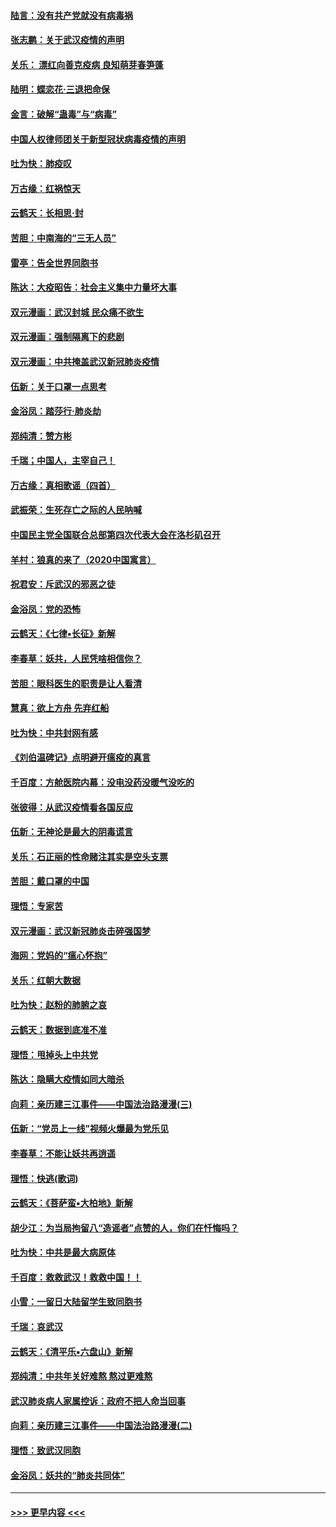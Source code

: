 #### [陆言：没有共产党就没有病毒祸](../pages/nsc993/n11868232.md?t=02141733) 
#### [张志鹏：关于武汉疫情的声明](../pages/nsc993/n11867182.md?t=02141733) 
#### [关乐： 漂红向善克疫病 良知萌芽春笋蓬](../pages/nsc993/n11865710.md?t=02141733) 
#### [陆明：蝶恋花‧三退把命保](../pages/nsc993/n11865673.md?t=02141733) 
#### [金言：破解“蛊毒”与“病毒”](../pages/nsc993/n11864103.md?t=02141733) 
#### [中国人权律师团关于新型冠状病毒疫情的声明](../pages/nsc993/n11864249.md?t=02141733) 
#### [吐为快：肺疫叹](../pages/nsc993/n11864027.md?t=02141733) 
#### [万古缘：红祸惊天](../pages/nsc993/n11864079.md?t=02141733) 
#### [云鹤天：长相思‧封](../pages/nsc993/n11864006.md?t=02141733) 
#### [苦胆：中南海的“三无人员”](../pages/nsc993/n11862997.md?t=02141733) 
#### [雷亭：告全世界同胞书](../pages/nsc993/n11862572.md?t=02141733) 
#### [陈达：大疫昭告：社会主义集中力量坏大事](../pages/nsc993/n11859419.md?t=02141733) 
#### [双元漫画：武汉封城 民众痛不欲生](../pages/nsc993/n11859287.md?t=02141733) 
#### [双元漫画：强制隔离下的悲剧](../pages/nsc993/n11859244.md?t=02141733) 
#### [双元漫画：中共掩盖武汉新冠肺炎疫情](../pages/nsc993/n11858249.md?t=02141733) 
#### [伍新：关于口罩一点思考](../pages/nsc993/n11859195.md?t=02141733) 
#### [金浴凤：踏莎行‧肺炎劫](../pages/nsc993/n11858227.md?t=02141733) 
#### [郑纯清：赞方彬](../pages/nsc993/n11856803.md?t=02141733) 
#### [千瑞；中国人，主宰自己！](../pages/nsc993/n11856793.md?t=02141733) 
#### [万古缘：真相歌谣（四首）](../pages/nsc993/n11856263.md?t=02141733) 
#### [武振荣：生死存亡之际的人民呐喊](../pages/nsc993/n11856256.md?t=02141733) 
#### [中国民主党全国联合总部第四次代表大会在洛杉矶召开](../pages/nsc993/n11856344.md?t=02141733) 
#### [羊村：狼真的来了（2020中国寓言）](../pages/nsc993/n11856229.md?t=02141733) 
#### [祝君安：斥武汉的邪恶之徒](../pages/nsc993/n11855861.md?t=02141733) 
#### [金浴凤：党的恐怖](../pages/nsc993/n11855849.md?t=02141733) 
#### [云鹤天：《七律▪长征》新解](../pages/nsc993/n11855479.md?t=02141733) 
#### [李春草：妖共，人民凭啥相信你？](../pages/nsc993/n11855196.md?t=02141733) 
#### [苦胆：眼科医生的职责是让人看清](../pages/nsc993/n11853840.md?t=02141733) 
#### [慧真：欲上方舟 先弃红船](../pages/nsc993/n11853483.md?t=02141733) 
#### [吐为快：中共封网有感](../pages/nsc993/n11852575.md?t=02141733) 
#### [《刘伯温碑记》点明避开瘟疫的真言](../pages/nsc993/n11852128.md?t=02141733) 
#### [千百度：方舱医院内幕：没电没药没暖气没吃的](../pages/nsc993/n11850211.md?t=02141733) 
#### [张彼得：从武汉疫情看各国反应](../pages/nsc993/n11850102.md?t=02141733) 
#### [伍新：无神论是最大的阴毒谎言](../pages/nsc993/n11846129.md?t=02141733) 
#### [关乐：石正丽的性命赌注其实是空头支票](../pages/nsc993/n11846109.md?t=02141733) 
#### [苦胆：戴口罩的中国](../pages/nsc993/n11845576.md?t=02141733) 
#### [理悟：专家苦](../pages/nsc993/n11845564.md?t=02141733) 
#### [双元漫画：武汉新冠肺炎击碎强国梦](../pages/nsc993/n11843320.md?t=02141733) 
#### [海网：党妈的“瘟心怀抱”](../pages/nsc993/n11840740.md?t=02141733) 
#### [关乐：红朝大数据](../pages/nsc993/n11840675.md?t=02141733) 
#### [吐为快：赵粉的肺腑之哀](../pages/nsc993/n11840618.md?t=02141733) 
#### [云鹤天：数据到底准不准](../pages/nsc993/n11840325.md?t=02141733) 
#### [理悟：甩掉头上中共党](../pages/nsc993/n11838826.md?t=02141733) 
#### [陈达：隐瞒大疫情如同大暗杀](../pages/nsc993/n11838771.md?t=02141733) 
#### [向莉：亲历建三江事件——中国法治路漫漫(三)](../pages/nsc993/n11831825.md?t=02141733) 
#### [伍新：“党员上一线”视频火爆最为党乐见](../pages/nsc993/n11838200.md?t=02141733) 
#### [李春草：不能让妖共再逍遥](../pages/nsc993/n11838102.md?t=02141733) 
#### [理悟：快逃(歌词)](../pages/nsc993/n11838083.md?t=02141733) 
#### [云鹤天：《菩萨蛮▪大柏地》新解](../pages/nsc993/n11838059.md?t=02141733) 
#### [胡少江：为当局拘留八“造谣者”点赞的人，你们在忏悔吗？](../pages/nsc993/n11836801.md?t=02141733) 
#### [吐为快：中共是最大病原体](../pages/nsc993/n11836748.md?t=02141733) 
#### [千百度：救救武汉！救救中国！！](../pages/nsc993/n11836145.md?t=02141733) 
#### [小雪：一留日大陆留学生致同胞书](../pages/nsc993/n11834624.md?t=02141733) 
#### [千瑞：哀武汉](../pages/nsc993/n11833647.md?t=02141733) 
#### [云鹤天：《清平乐▪六盘山》新解](../pages/nsc993/n11833611.md?t=02141733) 
#### [郑纯清：中共年关好难熬 熬过更难熬](../pages/nsc993/n11833489.md?t=02141733) 
#### [武汉肺炎病人家属控诉：政府不把人命当回事](../pages/nsc993/n11833205.md?t=02141733) 
#### [向莉：亲历建三江事件——中国法治路漫漫(二)](../pages/nsc993/n11829102.md?t=02141733) 
#### [理悟：致武汉同胞](../pages/nsc993/n11831522.md?t=02141733) 
#### [金浴凤：妖共的“肺炎共同体”](../pages/nsc993/n11829448.md?t=02141733) 

----
#### [ >>> 更早内容 <<< ](../indexes/nsc993-earlier.md)
